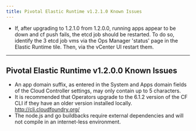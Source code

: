 ```yaml
---
title: Pivotal Elastic Runtime v1.2.1.0 Known Issues
---
```


* If, after upgrading to 1.2.1.0 from 1.2.0.0, running apps appear to be down and cf push fails, the etcd job should be restarted. To do so, identify the 3 etcd job vms via the Ops Manager 'status' page in the Elastic Runtime tile. Then, via the vCenter UI restart them. 


---
Pivotal Elastic Runtime v1.2.0.0 Known Issues
---

* An app domain suffix, as entered in the System and Apps domain fields of the Cloud Controller settings, may only contain up to 5 characters.
* It is recommended that Operators upgrade to the 6.1.2 version of the CF CLI if they have an older version installed locally. http://cli.cloudfoundry.org/
* The node.js and go buildbacks require external dependencies and will not compile in an internet-less environment. 
